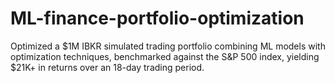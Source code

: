 # ML-finance-portfolio-optimization
Optimized a $1M IBKR simulated trading portfolio combining ML models with optimization techniques, benchmarked against the S&amp;P 500 index, yielding $21K+ in returns over an 18-day trading period.
